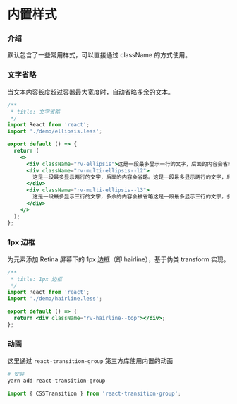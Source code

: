 # 内置样式

### 介绍

默认包含了一些常用样式，可以直接通过 className 的方式使用。

### 文字省略

当文本内容长度超过容器最大宽度时，自动省略多余的文本。

```jsx
/**
 * title: 文字省略
 */
import React from 'react';
import './demo/ellipsis.less';

export default () => {
  return (
    <>
      <div className="rv-ellipsis">这是一段最多显示一行的文字，后面的内容会省略</div>
      <div className="rv-multi-ellipsis--l2">
        这是一段最多显示两行的文字，后面的内容会省略。这是一段最多显示两行的文字，后面的内容会省略
      </div>
      <div className="rv-multi-ellipsis--l3">
        这是一段最多显示三行的文字，多余的内容会被省略这是一段最多显示三行的文字，多余的内容会被省略这是一段最多显示三行的文字，多余的内容会被省略这是一段最多显示三行的文字，多余的内容会被省略
      </div>
    </>
  );
};
```

### 1px 边框

为元素添加 Retina 屏幕下的 1px 边框（即 hairline），基于伪类 transform 实现。

```jsx
/**
 * title: 1px 边框
 */
import React from 'react';
import './demo/hairline.less';

export default () => {
  return <div className="rv-hairline--top"></div>;
};
```

### 动画

这里通过 `react-transition-group` 第三方库使用内置的动画

```bash
# 安装
yarn add react-transition-group
```

```js
import { CSSTransition } from 'react-transition-group';
```

<code src="./demo/transition.tsx" title="动画" />
